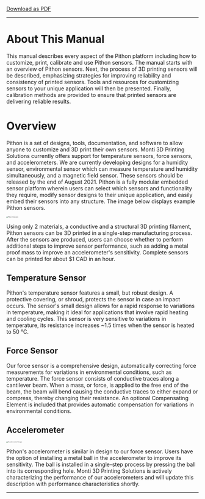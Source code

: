 [Download as PDF](https://raw.githubusercontent.com/keeganmjgreen/3D-Printed-Sensors-Development-Platform/main/pdf/Overview.pdf)

----

# About This Manual #

This manual describes every aspect of the Pithon platform including how to customize, print, calibrate and use Pithon sensors. The manual starts with an overview of Pithon sensors. Next, the process of 3D printing sensors will be described, emphasizing strategies for improving reliability and consistency of printed sensors. Tools and resources for customizing sensors to your unique application will then be presented. Finally, calibration methods are provided to ensure that printed sensors are delivering reliable results. 

# Overview #

Pithon is a set of designs, tools, documentation, and software to allow anyone to customize and 3D print their own sensors. Monti 3D Printing Solutions currently offers support for temperature sensors, force sensors, and accelerometers. We are currently developing designs for a humidity sensor, environmental sensor which can measure temperature and humidity simultaneously, and a magnetic field sensor. These sensors should be released by the end of August 2021. Pithon is a fully modular embedded sensor platform wherein users can select which sensors and functionality they require, modify sensor designs to their unique application, and easily embed their sensors into any structure. The image below displays example Pithon sensors. 

<img src="https://raw.githubusercontent.com/keeganmjgreen/3D-Printed-Sensors-Manual-Demo/main/img/Overview/Pithon-Overview.PNG" alt="Pithon Overview" style="zoom:25%;" />

Using only 2 materials, a conductive and a structural 3D printing filament, Pithon sensors can be 3D printed in a single-step manufacturing process. After the sensors are produced, users can choose whether to perform additional steps to improve sensor performance, such as adding a metal proof mass to improve an accelerometer's sensitivity. Complete sensors can be printed for about $1 CAD in an hour. 

## Temperature Sensor ##

Pithon's temperature sensor features a small, but robust design. A protective covering, or shroud, protects the sensor in case an impact occurs. The sensor's small design allows for a rapid response to variations in temperature, making it ideal for applications that involve rapid heating and cooling cycles. This sensor is very sensitive to variations in temperature, its resistance increases ~1.5 times when the sensor is heated to 50 °C.

## Force Sensor ##

Our force sensor is a comprehensive design, automatically correcting force measurements for variations in environmental conditions, such as temperature. The force sensor consists of conductive traces along a cantilever beam. When a mass, or force, is applied to the free end of the beam, the beam will bend causing the conductive traces to either expand or compress, thereby changing their resistance. An optional Compensating Element is included that provides automatic compensation for variations in environmental conditions.


## Accelerometer ##

<img src="https://raw.githubusercontent.com/keeganmjgreen/3D-Printed-Sensors-Manual-Demo/main/Overview/Accelerometer-Design.png" alt="Accelerometer Design" style="zoom:25%;" />

Pithon's accelerometer is similar in design to our force sensor. Users have the option of installing a metal ball in the accelerometer to improve its sensitivity. The ball is installed in a single-step process by pressing the ball into its corresponding hole. Monti 3D Printing Solutions is actively characterizing the performance of our accelerometers and will update this description with performance characteristics shortly.   

----

